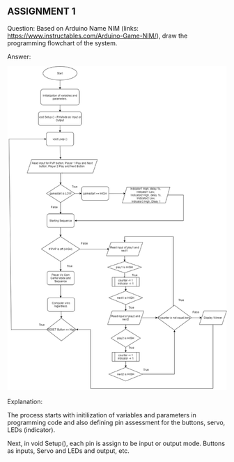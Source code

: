 ## ASSIGNMENT 1 

Question: Based on Arduino Name NIM (links: https://www.instructables.com/Arduino-Game-NIM/), draw the programming flowchart of the system.

Answer:

![Assignment 1 Answer](https://github.com/AimanCheong/MCTE_4342_Embedded_System_Design/blob/main/Assignments/Assignment%201/Assignment%201.png)

Explanation: 

The process starts with initilization of variables and parameters in programming code and also defining pin assessment for the buttons, servo, LEDs (indicator). 

Next, in void Setup(), each pin is assign to be input or output mode. Buttons as inputs, Servo and LEDs and output, etc.



